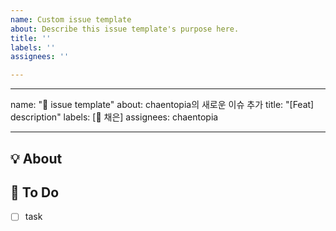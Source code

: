 ```yaml
---
name: Custom issue template
about: Describe this issue template's purpose here.
title: ''
labels: ''
assignees: ''

---
```


---
name: "🩷 issue template"
about: chaentopia의 새로운 이슈 추가
title: "[Feat] description"
labels: [🩷 채은]
assignees: chaentopia

---

## 💡 About
<!--무엇에 관한 이슈인지 소개해주세요.-->

## 📝 To Do
- [ ] task

